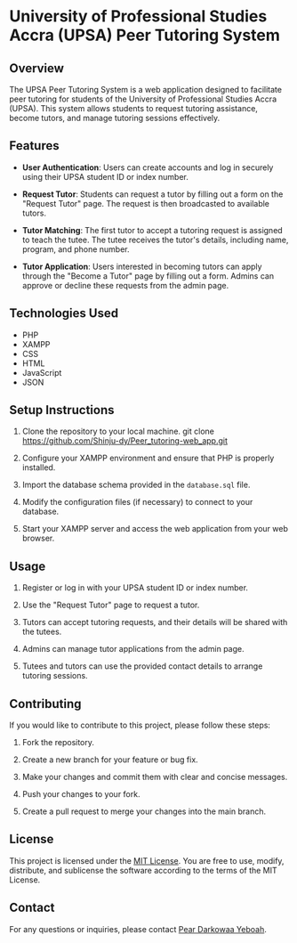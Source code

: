 # University of Professional Studies Accra (UPSA) Peer Tutoring System

## Overview

The UPSA Peer Tutoring System is a web application designed to facilitate peer tutoring for students of the University of Professional Studies Accra (UPSA). This system allows students to request tutoring assistance, become tutors, and manage tutoring sessions effectively.

## Features

- **User Authentication**: Users can create accounts and log in securely using their UPSA student ID or index number.

- **Request Tutor**: Students can request a tutor by filling out a form on the "Request Tutor" page. The request is then broadcasted to available tutors.

- **Tutor Matching**: The first tutor to accept a tutoring request is assigned to teach the tutee. The tutee receives the tutor's details, including name, program, and phone number.

- **Tutor Application**: Users interested in becoming tutors can apply through the "Become a Tutor" page by filling out a form. Admins can approve or decline these requests from the admin page.

## Technologies Used

- PHP
- XAMPP
- CSS
- HTML
- JavaScript
- JSON

## Setup Instructions

1. Clone the repository to your local machine.
   git clone https://github.com/Shinju-dy/Peer_tutoring-web_app.git
   
2. Configure your XAMPP environment and ensure that PHP is properly installed.

3. Import the database schema provided in the `database.sql` file.

4. Modify the configuration files (if necessary) to connect to your database.

5. Start your XAMPP server and access the web application from your web browser.

## Usage

1. Register or log in with your UPSA student ID or index number.

2. Use the "Request Tutor" page to request a tutor.

3. Tutors can accept tutoring requests, and their details will be shared with the tutees.

4. Admins can manage tutor applications from the admin page.

5. Tutees and tutors can use the provided contact details to arrange tutoring sessions.

## Contributing

If you would like to contribute to this project, please follow these steps:

1. Fork the repository.

2. Create a new branch for your feature or bug fix.

3. Make your changes and commit them with clear and concise messages.

4. Push your changes to your fork.

5. Create a pull request to merge your changes into the main branch.

## License

This project is licensed under the [MIT License](LICENSE). You are free to use, modify, distribute, and sublicense the software according to the terms of the MIT License.

## Contact

For any questions or inquiries, please contact [Pear Darkowaa Yeboah](mailto:pearl.darkowaa@gmail.com).




